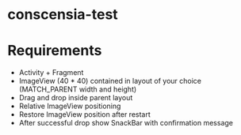 # conscensia-test

# Requirements

- Activity + Fragment
- ImageView (40 * 40) contained in layout of your choice (MATCH_PARENT width and height)
- Drag and drop inside parent layout
- Relative ImageView positioning
- Restore ImageView position after restart
- After successful drop show SnackBar with confirmation message